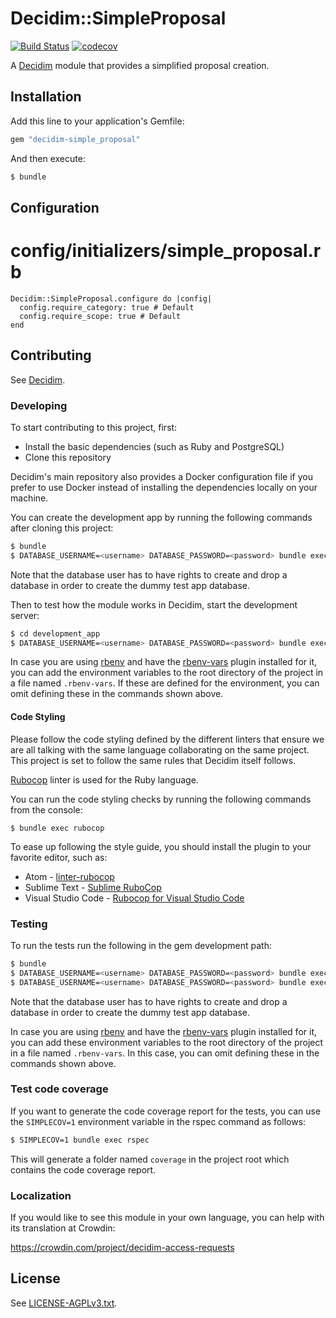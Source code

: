 # Decidim::SimpleProposal

[![Build Status](https://github.com/mainio/decidim-module-simple_proposal/actions/workflows/ci_simple_proposal.yml/badge.svg)](https://github.com/mainio/decidim-module-simple_proposal/actions)
[![codecov](https://codecov.io/gh/mainio/decidim-module-simple_proposal/branch/master/graph/badge.svg)](https://codecov.io/gh/mainio/decidim-module-simple_proposal)

A [Decidim](https://github.com/decidim/decidim) module that provides a simplified proposal creation.

## Installation

Add this line to your application's Gemfile:

```ruby
gem "decidim-simple_proposal"
```

And then execute:

```bash
$ bundle
```

## Configuration


# config/initializers/simple_proposal.rb

```
Decidim::SimpleProposal.configure do |config|
  config.require_category: true # Default
  config.require_scope: true # Default
end
```

## Contributing

See [Decidim](https://github.com/decidim/decidim).

### Developing

To start contributing to this project, first:

- Install the basic dependencies (such as Ruby and PostgreSQL)
- Clone this repository

Decidim's main repository also provides a Docker configuration file if you
prefer to use Docker instead of installing the dependencies locally on your
machine.

You can create the development app by running the following commands after
cloning this project:

```bash
$ bundle
$ DATABASE_USERNAME=<username> DATABASE_PASSWORD=<password> bundle exec rake development_app
```

Note that the database user has to have rights to create and drop a database in
order to create the dummy test app database.

Then to test how the module works in Decidim, start the development server:

```bash
$ cd development_app
$ DATABASE_USERNAME=<username> DATABASE_PASSWORD=<password> bundle exec rails s
```

In case you are using [rbenv](https://github.com/rbenv/rbenv) and have the
[rbenv-vars](https://github.com/rbenv/rbenv-vars) plugin installed for it, you
can add the environment variables to the root directory of the project in a file
named `.rbenv-vars`. If these are defined for the environment, you can omit
defining these in the commands shown above.

#### Code Styling

Please follow the code styling defined by the different linters that ensure we
are all talking with the same language collaborating on the same project. This
project is set to follow the same rules that Decidim itself follows.

[Rubocop](https://rubocop.readthedocs.io/) linter is used for the Ruby language.

You can run the code styling checks by running the following commands from the
console:

```
$ bundle exec rubocop
```

To ease up following the style guide, you should install the plugin to your
favorite editor, such as:

- Atom - [linter-rubocop](https://atom.io/packages/linter-rubocop)
- Sublime Text - [Sublime RuboCop](https://github.com/pderichs/sublime_rubocop)
- Visual Studio Code - [Rubocop for Visual Studio Code](https://github.com/misogi/vscode-ruby-rubocop)

### Testing

To run the tests run the following in the gem development path:

```bash
$ bundle
$ DATABASE_USERNAME=<username> DATABASE_PASSWORD=<password> bundle exec rake test_app
$ DATABASE_USERNAME=<username> DATABASE_PASSWORD=<password> bundle exec rspec
```

Note that the database user has to have rights to create and drop a database in
order to create the dummy test app database.

In case you are using [rbenv](https://github.com/rbenv/rbenv) and have the
[rbenv-vars](https://github.com/rbenv/rbenv-vars) plugin installed for it, you
can add these environment variables to the root directory of the project in a
file named `.rbenv-vars`. In this case, you can omit defining these in the
commands shown above.

### Test code coverage

If you want to generate the code coverage report for the tests, you can use
the `SIMPLECOV=1` environment variable in the rspec command as follows:

```bash
$ SIMPLECOV=1 bundle exec rspec
```

This will generate a folder named `coverage` in the project root which contains
the code coverage report.

### Localization

If you would like to see this module in your own language, you can help with its
translation at Crowdin:

https://crowdin.com/project/decidim-access-requests

## License

See [LICENSE-AGPLv3.txt](LICENSE-AGPLv3.txt).

